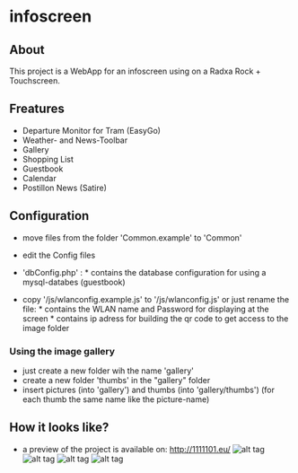 infoscreen
==========

## About ##
This project is a WebApp for an infoscreen using on a Radxa Rock + Touchscreen.

## Freatures ##
- Departure Monitor for Tram (EasyGo)
- Weather- and News-Toolbar
- Gallery
- Shopping List
- Guestbook
- Calendar
- Postillon News (Satire)

## Configuration ##
- move files from the folder 'Common.example' to 'Common'
- edit the Config files
- 'dbConfig.php' :
      * contains the database configuration for using a mysql-databes (guestbook)

- copy '/js/wlanconfig.example.js' to '/js/wlanconfig.js' or just rename the file:
      * contains the WLAN name and Password for displaying at the screen
      * contains ip adress for building the qr code to get access to the image folder

### Using the image gallery ###
- just create a new folder wih the name 'gallery'
- create a new folder 'thumbs' in the "gallery" folder
- insert pictures (into 'gallery') and thumbs (into 'gallery/thumbs') (for each thumb the same name like the picture-name)

## How it looks like? ##
- a preview of the project is available on: http://1111101.eu/
![alt tag](http://www.doerki.com/img/infoscreen/pic01.JPG)
![alt tag](http://www.doerki.com/img/infoscreen/pic02.JPG)
![alt tag](http://www.doerki.com/img/infoscreen/pic03.JPG)
![alt tag](http://www.doerki.com/img/infoscreen/pic04.JPG)

